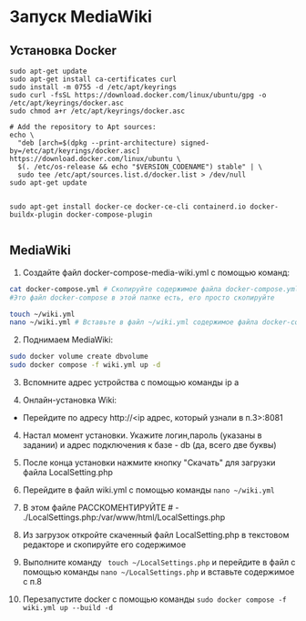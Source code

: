 # Запуск MediaWiki
## Установка Docker
```
sudo apt-get update
sudo apt-get install ca-certificates curl
sudo install -m 0755 -d /etc/apt/keyrings
sudo curl -fsSL https://download.docker.com/linux/ubuntu/gpg -o /etc/apt/keyrings/docker.asc
sudo chmod a+r /etc/apt/keyrings/docker.asc

# Add the repository to Apt sources:
echo \
  "deb [arch=$(dpkg --print-architecture) signed-by=/etc/apt/keyrings/docker.asc] https://download.docker.com/linux/ubuntu \
  $(. /etc/os-release && echo "$VERSION_CODENAME") stable" | \
  sudo tee /etc/apt/sources.list.d/docker.list > /dev/null
sudo apt-get update


sudo apt-get install docker-ce docker-ce-cli containerd.io docker-buildx-plugin docker-compose-plugin


```
## MediaWiki

1. Создайте файл docker-compose-media-wiki.yml с помощью команд:

```bash
cat docker-compose.yml # Скопируйте содержимое файла docker-compose.yml  
#Это файл docker-compose в этой папке есть, его просто скопируйте

touch ~/wiki.yml
nano ~/wiki.yml # Вставьте в файл ~/wiki.yml содержимое файла docker-compose.yml  
```

2. Поднимаем MediaWiki:
   
```bash
sudo docker volume create dbvolume
sudo docker compose -f wiki.yml up -d
```
3. Вспомните адрес устройства с помощью команды ip a

4. Онлайн-установка Wiki:
- Перейдите по адресу http://<ip адрес, который узнали в п.3>:8081

4. Настал момент установки. Укажите логин,пароль (указаны в задании) и адрес подключения к базе - db (да, всего две буквы)
5. После конца установки нажмите кнопку "Скачать" для загрузки файла LocalSetting.php
6. Перейдите в файл wiki.yml с помощью команды `nano ~/wiki.yml`
7. В этом файле РАССКОМЕНТИРУЙТЕ # - ./LocalSettings.php:/var/www/html/LocalSettings.php
8. Из загрузок откройте скаченный файл LocalSetting.php в текстовом редакторе и скопируйте его содержимое
9. Выполните команду ` touch ~/LocalSettings.php` и перейдите в файл с помощью команды `nano ~/LocalSettings.php` и вставьте содержимое с п.8


10. Перезапустите docker с помощью команды `sudo docker compose -f wiki.yml up --build -d`


